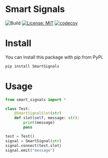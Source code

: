 # Smart Signals

![Build](https://github.com/grobbles/SmartSignals/actions/workflows/test.yml/badge.svg)
[![License: MIT](https://img.shields.io/badge/License-MIT-yellow.svg)](https://opensource.org/licenses/MIT)
[![codecov](https://codecov.io/gh/grobbles/SmartSignals/branch/main/graph/badge.svg?token=GAHKYKS1SD)](https://codecov.io/gh/grobbles/SmartSignals)

# Install 

You can install this package with pip from PyPi.

````bash
pip install SmartSignals
````

# Usage

````python
from smart_signals import *

class Test:
    @SmartSignalSlot(str)
    def slot(self, message: str):
        print(message)
        pass

test = Test()
signal = SmartSignal(str)
signal.connect(test.slot)
signal.emit("message")
````